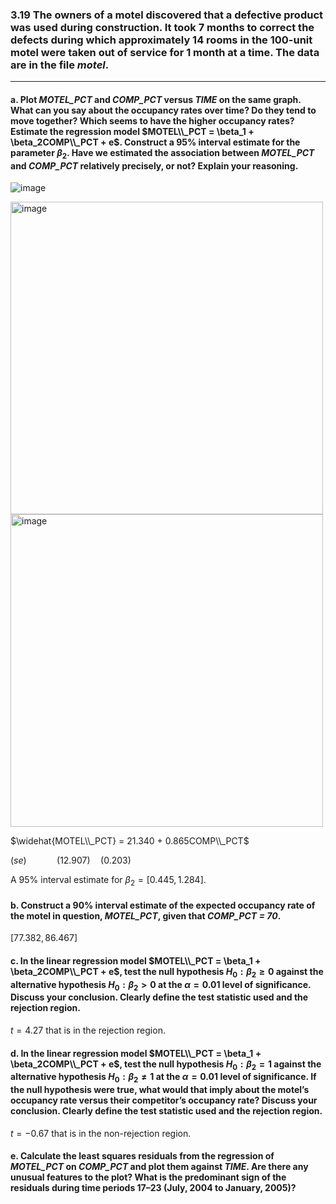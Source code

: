 ### 3.19 The owners of a motel discovered that a defective product was used during construction. It took 7 months to correct the defects during which approximately 14 rooms in the 100-unit motel were taken out of service for 1 month at a time. The data are in the file *motel*.
---
#### a. Plot *MOTEL_PCT* and *COMP_PCT* versus *TIME* on the same graph. What can you say about the occupancy rates over time? Do they tend to move together? Which seems to have the higher occupancy rates? Estimate the regression model $MOTEL\\_PCT = \beta_1 + \beta_2COMP\\_PCT + e$. Construct a 95% interval estimate for the parameter $\beta_2$. Have we estimated the association between *MOTEL_PCT* and *COMP_PCT* relatively precisely, or not? Explain your reasoning.

![image](https://github.com/user-attachments/assets/f1f1740b-95d0-4ce2-9beb-92f01a4a14b8)

<img width="500" alt="image" src="https://github.com/user-attachments/assets/a813c6ae-f0ec-42c1-9cad-dbbd3c4a2a7e" />
<img width="500" alt="image" src="https://github.com/user-attachments/assets/77260a52-220d-4651-8f75-d0aad385b117" />


$\widehat{MOTEL\\_PCT} = 21.340 + 0.865COMP\\_PCT$    

$(se) \qquad \quad (12.907) \quad (0.203)$

A 95%  interval estimate for $\beta_2 =  [0.445, 1.284]$.

#### b. Construct a 90% interval estimate of the expected occupancy rate of the motel in question, *MOTEL_PCT*, given that *COMP_PCT = 70*.

$[77.382, 86.467]$

#### c. In the linear regression model $MOTEL\\_PCT = \beta_1 + \beta_2COMP\\_PCT + e$, test the null hypothesis $H_0 : \beta_2 \geq 0$ against the alternative hypothesis $H_0 : \beta_2 > 0$ at the $\alpha = 0.01$ level of significance. Discuss your conclusion. Clearly define the test statistic used and the rejection region.

$t = 4.27$ that is in the rejection region.

#### d. In the linear regression model $MOTEL\\_PCT = \beta_1 + \beta_2COMP\\_PCT + e$, test the null hypothesis $H_0: \beta_2 = 1$ against the alternative hypothesis $H_0: \beta_2 \neq 1$ at the $\alpha = 0.01$ level of significance. If the null hypothesis were true, what would that imply about the motel’s occupancy rate versus their competitor’s occupancy rate? Discuss your conclusion. Clearly define the test statistic used and the rejection region.

$t = -0.67$ that is in the non-rejection region.

#### e. Calculate the least squares residuals from the regression of *MOTEL_PCT* on *COMP_PCT* and plot them against *TIME*. Are there any unusual features to the plot? What is the predominant sign of the residuals during time periods 17–23 (July, 2004 to January, 2005)?

